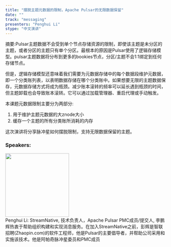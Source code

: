 ```yaml
---
title: "摆脱主题元数据的限制，Apache Pulsar的无限数据保留"
date: "" 
track: "messaging"
presenters: "Penghui Li"
stype: "中文演讲"
---
```

摘要:Pulsar主题数据不会受到单个节点存储资源的限制，即使该主题是未分区的主题，或者分区的主题只有单个分区。最根本的原因是Pulsar使用了逻辑存储模型。pulsar主题数据将分布到更多的bookies节点，分区/主题不会1:1绑定到任何存储节点。

但是，逻辑存储模型还意味着我们需要为元数据存储中的每个数据段维护元数据，即一个分类账列表，以表明数据存储在哪个分类账中。如果想要无限的主题数据保存，元数据存储方式将成为瓶颈。减少账本滚转的频率可以延长遇到瓶颈的时间，但主题卸载也会导致账本滚转。它可以通过加载管理器、重启代理或手动触发。

本课题元数据限制主要分为两部分:

1. 用于维护主题元数据的大znode大小
2. 缓存一个主题的所有分类账所消耗的内存

这次演讲将分享脉冲星如何摆脱限制，支持无限数据保留的主题。
 ### Speakers: 
 <img src="images/speaker/1185.png" width="200" /><br>Penghui Li: StreamNative, 技术负责人，Apache Pulsar PMC成员/提交人, 李鹏辉热衷于帮助组织构建和实现消息服务。在加入StreamNative之前，彭辉是智联招聘(Zhaopin.com)的软件工程师，他是Pulsar的主要倡导者，并帮助公司采用和实施该技术。他是阿帕奇脉冲星委员和PMC成员

 